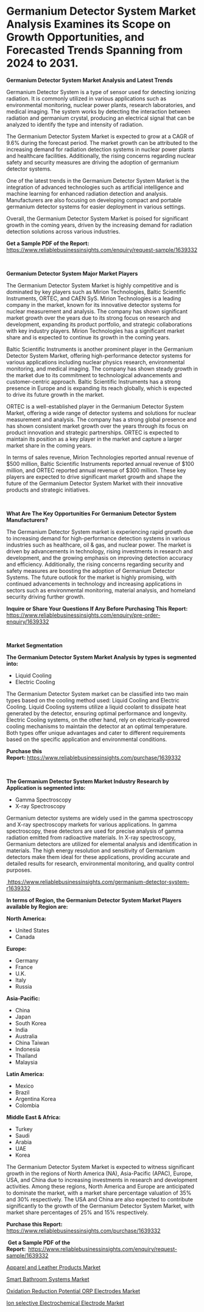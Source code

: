 <p><h1>Germanium Detector System Market Analysis Examines its Scope on Growth Opportunities, and Forecasted Trends Spanning from 2024 to 2031.</h1></p><p><strong>Germanium Detector System Market Analysis and Latest Trends</strong></p>
<p><p>Germanium Detector System is a type of sensor used for detecting ionizing radiation. It is commonly utilized in various applications such as environmental monitoring, nuclear power plants, research laboratories, and medical imaging. The system works by detecting the interaction between radiation and germanium crystal, producing an electrical signal that can be analyzed to identify the type and intensity of radiation.</p><p>The Germanium Detector System Market is expected to grow at a CAGR of 9.6% during the forecast period. The market growth can be attributed to the increasing demand for radiation detection systems in nuclear power plants and healthcare facilities. Additionally, the rising concerns regarding nuclear safety and security measures are driving the adoption of germanium detector systems.</p><p>One of the latest trends in the Germanium Detector System Market is the integration of advanced technologies such as artificial intelligence and machine learning for enhanced radiation detection and analysis. Manufacturers are also focusing on developing compact and portable germanium detector systems for easier deployment in various settings.</p><p>Overall, the Germanium Detector System Market is poised for significant growth in the coming years, driven by the increasing demand for radiation detection solutions across various industries.</p></p>
<p><strong>Get a Sample PDF of the Report:&nbsp;</strong> <a href="https://www.reliablebusinessinsights.com/enquiry/request-sample/1639332">https://www.reliablebusinessinsights.com/enquiry/request-sample/1639332</a></p>
<p>&nbsp;</p>
<p><strong>Germanium Detector System Major Market Players</strong></p>
<p><p>The Germanium Detector System Market is highly competitive and is dominated by key players such as Mirion Technologies, Baltic Scientific Instruments, ORTEC, and CAEN SyS. Mirion Technologies is a leading company in the market, known for its innovative detector systems for nuclear measurement and analysis. The company has shown significant market growth over the years due to its strong focus on research and development, expanding its product portfolio, and strategic collaborations with key industry players. Mirion Technologies has a significant market share and is expected to continue its growth in the coming years.</p><p>Baltic Scientific Instruments is another prominent player in the Germanium Detector System Market, offering high-performance detector systems for various applications including nuclear physics research, environmental monitoring, and medical imaging. The company has shown steady growth in the market due to its commitment to technological advancements and customer-centric approach. Baltic Scientific Instruments has a strong presence in Europe and is expanding its reach globally, which is expected to drive its future growth in the market.</p><p>ORTEC is a well-established player in the Germanium Detector System Market, offering a wide range of detector systems and solutions for nuclear measurement and analysis. The company has a strong global presence and has shown consistent market growth over the years through its focus on product innovation and strategic partnerships. ORTEC is expected to maintain its position as a key player in the market and capture a larger market share in the coming years.</p><p>In terms of sales revenue, Mirion Technologies reported annual revenue of $500 million, Baltic Scientific Instruments reported annual revenue of $100 million, and ORTEC reported annual revenue of $300 million. These key players are expected to drive significant market growth and shape the future of the Germanium Detector System Market with their innovative products and strategic initiatives.</p></p>
<p>&nbsp;</p>
<p><strong>What Are The Key Opportunities For Germanium Detector System Manufacturers?</strong></p>
<p><p>The Germanium Detector System market is experiencing rapid growth due to increasing demand for high-performance detection systems in various industries such as healthcare, oil & gas, and nuclear power. The market is driven by advancements in technology, rising investments in research and development, and the growing emphasis on improving detection accuracy and efficiency. Additionally, the rising concerns regarding security and safety measures are boosting the adoption of Germanium Detector Systems. The future outlook for the market is highly promising, with continued advancements in technology and increasing applications in sectors such as environmental monitoring, material analysis, and homeland security driving further growth.</p></p>
<p><strong>Inquire or Share Your Questions If Any Before Purchasing This Report:</strong> <a href="https://www.reliablebusinessinsights.com/enquiry/pre-order-enquiry/1639332">https://www.reliablebusinessinsights.com/enquiry/pre-order-enquiry/1639332</a></p>
<p>&nbsp;</p>
<p><strong>Market Segmentation</strong></p>
<p><strong>The Germanium Detector System Market Analysis by types is segmented into:</strong></p>
<p><ul><li>Liquid Cooling</li><li>Electric Cooling</li></ul></p>
<p><p>The Germanium Detector System market can be classified into two main types based on the cooling method used: Liquid Cooling and Electric Cooling. Liquid Cooling systems utilize a liquid coolant to dissipate heat generated by the detector, ensuring optimal performance and longevity. Electric Cooling systems, on the other hand, rely on electrically-powered cooling mechanisms to maintain the detector at an optimal temperature. Both types offer unique advantages and cater to different requirements based on the specific application and environmental conditions.</p></p>
<p><strong>Purchase this Report:&nbsp;</strong><a href="https://www.reliablebusinessinsights.com/purchase/1639332">https://www.reliablebusinessinsights.com/purchase/1639332</a></p>
<p>&nbsp;</p>
<p><strong>The Germanium Detector System Market Industry Research by Application is segmented into:</strong></p>
<p><ul><li>Gamma Spectroscopy</li><li>X-ray Spectroscopy</li></ul></p>
<p><p>Germanium detector systems are widely used in the gamma spectroscopy and X-ray spectroscopy markets for various applications. In gamma spectroscopy, these detectors are used for precise analysis of gamma radiation emitted from radioactive materials. In X-ray spectroscopy, Germanium detectors are utilized for elemental analysis and identification in materials. The high energy resolution and sensitivity of Germanium detectors make them ideal for these applications, providing accurate and detailed results for research, environmental monitoring, and quality control purposes.</p></p>
<p><a href="https://www.reliablebusinessinsights.com/germanium-detector-system-r1639332">&nbsp;https://www.reliablebusinessinsights.com/germanium-detector-system-r1639332</a></p>
<p><strong>In terms of Region, the Germanium Detector System Market Players available by Region are:</strong></p>
<p>
    <p> <strong> North America: </strong>
        <ul>
            <li>United States</li>
            <li>Canada</li>
        </ul>
        </p> 
    <p> <strong> Europe: </strong>
        <ul>
            <li>Germany</li>
            <li>France</li>
            <li>U.K.</li>
            <li>Italy</li>
            <li>Russia</li>
        </ul>
        </p> 
    <p> <strong> Asia-Pacific: </strong>
        <ul>
            <li>China</li>
            <li>Japan</li>
            <li>South Korea</li>
            <li>India</li>
            <li>Australia</li>
            <li>China Taiwan</li>
            <li>Indonesia</li>
            <li>Thailand</li>
            <li>Malaysia</li>
        </ul>
        </p> 
    <p> <strong> Latin America: </strong>
        <ul>
            <li>Mexico</li>
            <li>Brazil</li>
            <li>Argentina Korea</li>
            <li>Colombia</li>
        </ul>
        </p> 
    <p> <strong> Middle East & Africa: </strong>
        <ul>
            <li>Turkey</li>
            <li>Saudi</li>
            <li>Arabia</li>
            <li>UAE</li>
            <li>Korea</li>
        </ul>
    </p>
    </p>
<p><p>The Germanium Detector System Market is expected to witness significant growth in the regions of North America (NA), Asia-Pacific (APAC), Europe, USA, and China due to increasing investments in research and development activities. Among these regions, North America and Europe are anticipated to dominate the market, with a market share percentage valuation of 35% and 30% respectively. The USA and China are also expected to contribute significantly to the growth of the Germanium Detector System Market, with market share percentages of 25% and 15% respectively.</p></p>
<p><strong>Purchase this Report: </strong><a href="https://www.reliablebusinessinsights.com/purchase/1639332">https://www.reliablebusinessinsights.com/purchase/1639332</a></p>
<p>&nbsp;<strong>Get a Sample PDF of the Report:&nbsp;&nbsp;</strong><a href="https://www.reliablebusinessinsights.com/enquiry/request-sample/1639332">https://www.reliablebusinessinsights.com/enquiry/request-sample/1639332</a></p>
<p><strong></strong></p>
<p><p><a href="https://github.com/AidaLakin1908/Market-Research-Report-List-1/blob/main/apparel-and-leather-products-market.md">Apparel and Leather Products Market</a></p><p><a href="https://github.com/waughhelen1/Market-Research-Report-List-1/blob/main/smart-bathroom-systems-market.md">Smart Bathroom Systems Market</a></p><p><a href="https://medium.com/@amelia.martin5698/oxidation-reduction-potential-orp-electrodes-industry-analysis-report-its-market-size-growing-with-dcdfbba394d1">Oxidation Reduction Potential ORP Electrodes Market</a></p><p><a href="https://medium.com/@stephen.russell7684/ion-selective-electrochemical-electrode-market-a-global-and-regional-analysis-focus-on-region-b3bf476bab44">Ion selective Electrochemical Electrode Market</a></p></p>